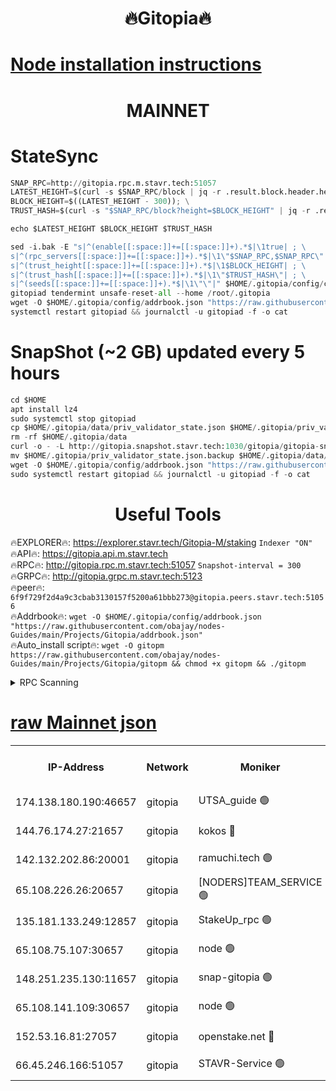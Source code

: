 <h1 align="center"> 🔥Gitopia🔥</h1>

[Node installation instructions](https://github.com/obajay/nodes-Guides/tree/main/Projects/Gitopia)
=

<h1 align="center"> MAINNET</h1>

# StateSync
```python
SNAP_RPC=http://gitopia.rpc.m.stavr.tech:51057
LATEST_HEIGHT=$(curl -s $SNAP_RPC/block | jq -r .result.block.header.height); \
BLOCK_HEIGHT=$((LATEST_HEIGHT - 300)); \
TRUST_HASH=$(curl -s "$SNAP_RPC/block?height=$BLOCK_HEIGHT" | jq -r .result.block_id.hash)

echo $LATEST_HEIGHT $BLOCK_HEIGHT $TRUST_HASH

sed -i.bak -E "s|^(enable[[:space:]]+=[[:space:]]+).*$|\1true| ; \
s|^(rpc_servers[[:space:]]+=[[:space:]]+).*$|\1\"$SNAP_RPC,$SNAP_RPC\"| ; \
s|^(trust_height[[:space:]]+=[[:space:]]+).*$|\1$BLOCK_HEIGHT| ; \
s|^(trust_hash[[:space:]]+=[[:space:]]+).*$|\1\"$TRUST_HASH\"| ; \
s|^(seeds[[:space:]]+=[[:space:]]+).*$|\1\"\"|" $HOME/.gitopia/config/config.toml
gitopiad tendermint unsafe-reset-all --home /root/.gitopia
wget -O $HOME/.gitopia/config/addrbook.json "https://raw.githubusercontent.com/obajay/nodes-Guides/main/Projects/Gitopia/addrbook.json"
systemctl restart gitopiad && journalctl -u gitopiad -f -o cat
```
# SnapShot (~2 GB) updated every 5 hours
```python
cd $HOME
apt install lz4
sudo systemctl stop gitopiad
cp $HOME/.gitopia/data/priv_validator_state.json $HOME/.gitopia/priv_validator_state.json.backup
rm -rf $HOME/.gitopia/data
curl -o - -L http://gitopia.snapshot.stavr.tech:1030/gitopia/gitopia-snap.tar.lz4 | lz4 -c -d - | tar -x -C $HOME/.gitopia --strip-components 2
mv $HOME/.gitopia/priv_validator_state.json.backup $HOME/.gitopia/data/priv_validator_state.json
wget -O $HOME/.gitopia/config/addrbook.json "https://raw.githubusercontent.com/obajay/nodes-Guides/main/Projects/Gitopia/addrbook.json"
sudo systemctl restart gitopiad && journalctl -u gitopiad -f -o cat
```
 <h1 align="center"> Useful Tools</h1>

🔥EXPLORER🔥:      https://explorer.stavr.tech/Gitopia-M/staking  `Indexer "ON"` \
🔥API🔥: 			 		 https://gitopia.api.m.stavr.tech \
🔥RPC🔥:           http://gitopia.rpc.m.stavr.tech:51057              `Snapshot-interval = 300` \
🔥GRPC🔥:          http://gitopia.grpc.m.stavr.tech:5123 \
🔥peer🔥:					 `6f9f729f2d4a9c3cbab3130157f5200a61bbb273@gitopia.peers.stavr.tech:51056` \
🔥Addrbook🔥:    ```wget -O $HOME/.gitopia/config/addrbook.json "https://raw.githubusercontent.com/obajay/nodes-Guides/main/Projects/Gitopia/addrbook.json"``` \
🔥Auto_install script🔥: ```wget -O gitopm https://raw.githubusercontent.com/obajay/nodes-Guides/main/Projects/Gitopia/gitopm && chmod +x gitopm && ./gitopm```


<details>
<summary>RPC Scanning</summary>

<h2 align="center"> We scan nodes in real time every 4 hours. And we provide the final result of RPC endpoints.
We cannot influence the operation of these nodes in any way. </h2>


```python
If Voting Power is higher than 0 --> then the Node is a validator of the network and may be subject to attack and be a potential threat to the chain.
```
```python
We marked such validators with a red symbol
```

</details>

[raw Mainnet json](https://rpc-check.gitopm.stavr.tech/gitopm/rpc-gitopm-result.json)
=

<table><tr><th>IP-Address</th><th>Network</th><th>Moniker</th><th>Latest Block Height</th><th>Earliest Block Height</th><th>Catching Up</th><th>Tx Index</th><th>Voting Power</th><th>Scan Time</th></tr><tr><td>174.138.180.190:46657</td><td>gitopia</td><td>UTSA_guide 🟢</td><td>10760775</td><td>6071990</td><td>False</td><td>on</td><td>0</td><td>2023-12-16T21:57:42.918110088UTC</td></tr><tr><td>144.76.174.27:21657</td><td>gitopia</td><td>kokos 🔴</td><td>10760814</td><td>6071990</td><td>False</td><td>off</td><td>936373</td><td>2023-12-16T21:58:15.694959984UTC</td></tr><tr><td>142.132.202.86:20001</td><td>gitopia</td><td>ramuchi.tech 🟢</td><td>10760813</td><td>6548337</td><td>False</td><td>on</td><td>0</td><td>2023-12-16T21:58:13.000217261UTC</td></tr><tr><td>65.108.226.26:20657</td><td>gitopia</td><td>[NODERS]TEAM_SERVICE 🟢</td><td>10760824</td><td>6846001</td><td>False</td><td>on</td><td>0</td><td>2023-12-16T21:58:34.876367131UTC</td></tr><tr><td>135.181.133.249:12857</td><td>gitopia</td><td>StakeUp_rpc 🟢</td><td>10760813</td><td>8010001</td><td>False</td><td>on</td><td>0</td><td>2023-12-16T21:58:13.349692953UTC</td></tr><tr><td>65.108.75.107:30657</td><td>gitopia</td><td>node 🟢</td><td>10760820</td><td>8802845</td><td>False</td><td>on</td><td>0</td><td>2023-12-16T21:58:26.309959002UTC</td></tr><tr><td>148.251.235.130:11657</td><td>gitopia</td><td>snap-gitopia 🟢</td><td>10760811</td><td>9516001</td><td>False</td><td>on</td><td>0</td><td>2023-12-16T21:58:10.682576945UTC</td></tr><tr><td>65.108.141.109:30657</td><td>gitopia</td><td>node 🟢</td><td>10760811</td><td>10145845</td><td>False</td><td>on</td><td>0</td><td>2023-12-16T21:58:10.423107074UTC</td></tr><tr><td>152.53.16.81:27057</td><td>gitopia</td><td>openstake.net 🔴</td><td>10760789</td><td>10455001</td><td>False</td><td>off</td><td>5845</td><td>2023-12-16T21:57:34.134501421UTC</td></tr><tr><td>66.45.246.166:51057</td><td>gitopia</td><td>STAVR-Service 🟢</td><td>10760799</td><td>10725001</td><td>False</td><td>on</td><td>0</td><td>2023-12-16T21:57:51.645096466UTC</td></tr></table>
